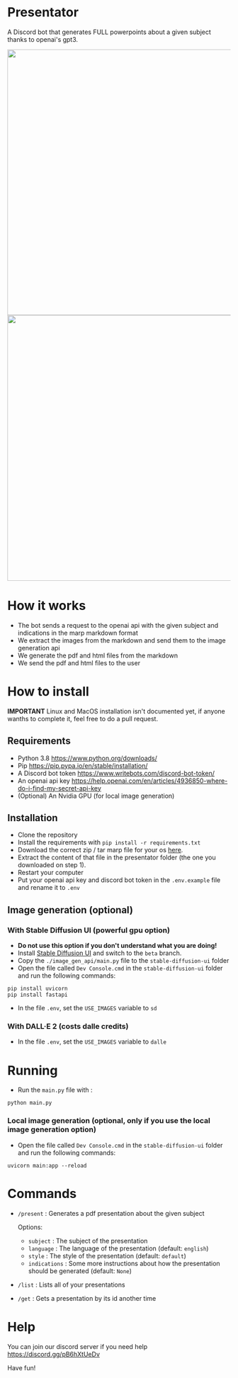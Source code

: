 # Presentator
 A Discord bot that generates FULL powerpoints about a given subject thanks to openai's gpt3.
 
 <img src="https://raw.githubusercontent.com/Paillat-dev/presentator/main/examples/steve-jobs/Steve-Jobs-1.png"  width="600" >
 <img src="https://raw.githubusercontent.com/Paillat-dev/presentator/main/examples/python/the-python-programming-language-1.png"  width="600" >
 
 
# How it works
- The bot sends a request to the openai api with the given subject and indications in the marp markdown format
- We extract the images from the markdown and send them to the image generation api
- We generate the pdf and html files from the markdown
- We send the pdf and html files to the user

# How to install
**IMPORTANT** Linux and MacOS installation isn't documented yet, if anyone wanths to complete it, feel free to do a pull request.
## Requirements
- Python 3.8 https://www.python.org/downloads/
- Pip https://pip.pypa.io/en/stable/installation/
- A Discord bot token https://www.writebots.com/discord-bot-token/
- An openai api key https://help.openai.com/en/articles/4936850-where-do-i-find-my-secret-api-key
- (Optional) An Nvidia GPU (for local image generation)

## Installation
- Clone the repository
- Install the requirements with 
`pip install -r requirements.txt`
- Download the correct zip / tar marp file for your os [here](https://github.com/marp-team/marp-cli/releases/tag/v2.3.0).
- Extract the content of that file in the presentator folder (the one you downloaded on step 1).
- Restart your computer
- Put your openai api key and discord bot token in the `.env.example` file and rename it to `.env`

## Image generation (optional)
### With Stable Diffusion UI (powerful gpu option)
- **Do not use this option if you don't understand what you are doing!**
- Install [Stable Diffusion UI](https://github.com/cmdr2/stable-diffusion-ui) and switch to the `beta` branch.
- Copy the `./image_gen_api/main.py` file to the `stable-diffusion-ui` folder
- Open the file called `Dev Console.cmd` in the `stable-diffusion-ui` folder and run the following commands:
```
pip install uvicorn
pip install fastapi
```
- In the file `.env`, set the `USE_IMAGES` variable to `sd`
### With DALL·E 2 (costs dalle credits)
- In the file `.env`, set the `USE_IMAGES` variable to `dalle`
# Running
- Run the `main.py` file with :
```
python main.py
```

### Local image generation (optional, only if you use the local image generation option)
- Open the file called `Dev Console.cmd` in the `stable-diffusion-ui` folder and run the following commands:
```
uvicorn main:app --reload
```

# Commands
- `/present` : Generates a pdf presentation about the given subject
  
   Options:
    - `subject` : The subject of the presentation
    - `language` : The language of the presentation (default: `english`)
    - `style` : The style of the presentation (default: `default`)
    - `indications` : Some more instructions about how the presentation should be generated (default: `None`)
- `/list` : Lists all of your presentations
- `/get` : Gets a presentation by its id another time

# Help
You can join our discord server if you need help
https://discord.gg/pB6hXtUeDv

Have fun!
